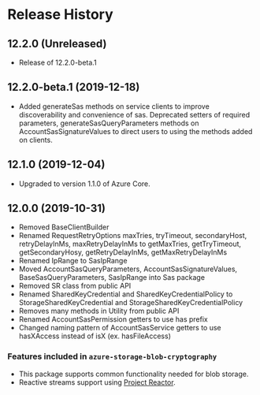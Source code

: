 # Release History

## 12.2.0 (Unreleased)
- Release of 12.2.0-beta.1

## 12.2.0-beta.1 (2019-12-18)
- Added generateSas methods on service clients to improve discoverability and convenience of sas. Deprecated setters of required parameters, generateSasQueryParameters methods on AccountSasSignatureValues to direct users to using the methods added on clients.

## 12.1.0 (2019-12-04)
- Upgraded to version 1.1.0 of Azure Core.

## 12.0.0 (2019-10-31)
- Removed BaseClientBuilder
- Renamed RequestRetryOptions maxTries, tryTimeout, secondaryHost, retryDelayInMs, maxRetryDelayInMs to getMaxTries, getTryTimeout, getSecondaryHosy, getRetryDelayInMs, getMaxRetryDelayInMs
- Renamed IpRange to SasIpRange
- Moved AccountSasQueryParameters, AccountSasSignatureValues, BaseSasQueryParameters, SasIpRange into Sas package
- Removed SR class from public API
- Renamed SharedKeyCredential and SharedKeyCredentialPolicy to StorageSharedKeyCredential and StorageSharedKeyCredentialPolicy
- Removes many methods in Utility from public API
- Renamed AccountSasPermission getters to use has prefix
- Changed naming pattern of AccountSasService getters to use hasXAccess instead of isX (ex. hasFileAccess)

### Features included in `azure-storage-blob-cryptography`
- This package supports common functionality needed for blob storage.
- Reactive streams support using [Project Reactor](https://projectreactor.io/).
  
